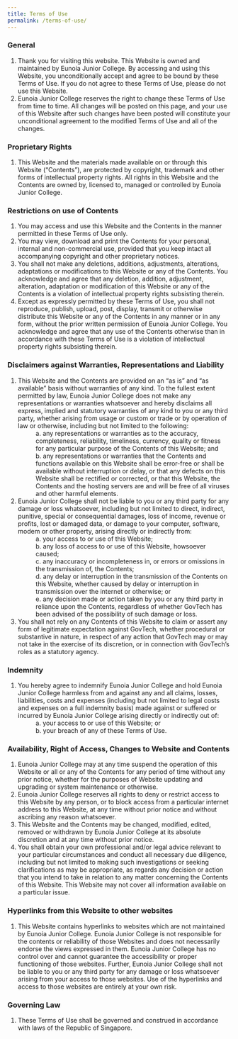 ```yaml
---
title: Terms of Use
permalink: /terms-of-use/
---
```

### **General**

<ol><li>Thank you for visiting this website. This Website is owned and maintained by Eunoia Junior College. By accessing and using this Website, you unconditionally accept and agree to be bound by these Terms of Use. If you do not agree to these Terms of Use, please do not use this Website.</li>
<li>Eunoia Junior College reserves the right to change these Terms of Use from time to time. All changes will be posted on this page, and your use of this Website after such changes have been posted will constitute your unconditional agreement to the modified Terms of Use and all of the changes.</li></ol>
    

### **Proprietary Rights**

<ol><li>This Website and the materials made available on or through this Website (“Contents”), are protected by copyright, trademark and other forms of intellectual property rights. All rights in this Website and the Contents are owned by, licensed to, managed or controlled by Eunoia Junior College.</li></ol>

### **Restrictions on use of Contents**

<ol><li>You may access and use this Website and the Contents in the manner permitted in these Terms of Use only.</li>
<li>You may view, download and print the Contents for your personal, internal and non-commercial use, provided that you keep intact all accompanying copyright and other proprietary notices.</li>
<li>You shall not make any deletions, additions, adjustments, alterations, adaptations or modifications to this Website or any of the Contents. You acknowledge and agree that any deletion, addition, adjustment, alteration, adaptation or modification of this Website or any of the Contents is a violation of intellectual property rights subsisting therein.</li>
<li>Except as expressly permitted by these Terms of Use, you shall not reproduce, publish, upload, post, display, transmit or otherwise distribute this Website or any of the Contents in any manner or in any form, without the prior written permission of Eunoia Junior College. You acknowledge and agree that any use of the Contents otherwise than in accordance with these Terms of Use is a violation of intellectual property rights subsisting therein.</li></ol>
    

### **Disclaimers against Warranties, Representations and Liability**

<ol><li>This Website and the Contents are provided on an “as is” and “as available” basis without warranties of any kind. To the fullest extent permitted by law, Eunoia Junior College does not make any representations or warranties whatsoever and hereby disclaims all express, implied and statutory warranties of any kind to you or any third party, whether arising from usage or custom or trade or by operation of law or otherwise, including but not limited to the following:
<dd>a. any representations or warranties as to the accuracy, completeness, reliability, timeliness, currency, quality or fitness for any particular purpose of the Contents of this Website; and</dd>
	<dd>b. any representations or warranties that the Contents and functions available on this Website shall be error-free or shall be available without interruption or delay, or that any defects on this Website shall be rectified or corrected, or that this Website, the Contents and the hosting servers are and will be free of all viruses and other harmful elements.</dd>
<li> Eunoia Junior College shall not be liable to you or any third party for any damage or loss whatsoever, including but not limited to direct, indirect, punitive, special or consequential damages, loss of income, revenue or profits, lost or damaged data, or damage to your computer, software, modem or other property, arising directly or indirectly from:<dd>
a. your access to or use of this Website;</dd><dd>
b. any loss of access to or use of this Website, howsoever caused;</dd><dd>
c. any inaccuracy or incompleteness in, or errors or omissions in the transmission of, the Contents;</dd><dd>
d. any delay or interruption in the transmission of the Contents on this Website, whether caused by delay or interruption in transmission over the internet or otherwise; or </dd><dd>
e. any decision made or action taken by you or any third party in reliance upon the Contents, regardless of whether GovTech has been advised of the possibility of such damage or loss.</dd></li>
<li>You shall not rely on any Contents of this Website to claim or assert any form of legitimate expectation against GovTech, whether procedural or substantive in nature, in respect of any action that GovTech may or may not take in the exercise of its discretion, or in connection with GovTech’s roles as a statutory agency.</li></ol>

### **Indemnity**

<ol><li>You hereby agree to indemnify Eunoia Junior College  and hold Eunoia Junior College   harmless from and against any and all claims, losses, liabilities, costs and expenses (including but not limited to legal costs and expenses on a full indemnity basis) made against or suffered or incurred by Eunoia Junior College  arising directly or indirectly out of:<dd>
	a. your access to or use of this Website; or</dd><dd>
	b. your breach of any of these Terms of Use.</dd></li></ol>
    

### **Availability, Right of Access, Changes to Website and Contents**

<ol><li>Eunoia Junior College may at any time suspend the operation of this Website or all or any of the Contents for any period of time without any prior notice, whether for the purposes of Website updating and upgrading or system maintenance or otherwise.</li><li>Eunoia Junior College reserves all rights to deny or restrict access to this Website by any person, or to block access from a particular internet address to this Website, at any time without prior notice and without ascribing any reason whatsoever.</li>
<li>This Website and the Contents may be changed, modified, edited, removed or withdrawn by Eunoia Junior College at its absolute discretion and at any time without prior notice.</li>
<li>You shall obtain your own professional and/or legal advice relevant to your particular circumstances and conduct all necessary due diligence, including but not limited to making such investigations or seeking clarifications as may be appropriate, as regards any decision or action that you intend to take in relation to any matter concerning the Contents of this Website. This Website may not cover all information available on a particular issue.</li></ol>
    

### **Hyperlinks from this Website to other websites**
<ol><li>This Website contains hyperlinks to websites which are not maintained by Eunoia Junior College. Eunoia Junior College is not responsible for the contents or reliability of those Websites and does not necessarily endorse the views expressed in them. Eunoia Junior College has no control over and cannot guarantee the accessibility or proper functioning of those websites. Further, Eunoia Junior College shall not be liable to you or any third party for any damage or loss whatsoever arising from your access to those websites. Use of the hyperlinks and access to those websites are entirely at your own risk.</li></ol>

### **Governing Law**

<ol><li>These Terms of Use shall be governed and construed in accordance with laws of the Republic of Singapore.</li></ol>